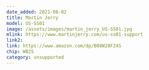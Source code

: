 ```yaml
---
date_added: 2021-06-02
title: Martin Jerry 
model: US-SS01
image: /assets/images/martin_jerry_US-SS01.jpg
mlink: https://www.martinjerry.com/us-ss01-support
link2: 
link: https://www.amazon.com/dp/B08W28FZ4S
chip: WB2S
category: unsupported
---
```

